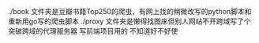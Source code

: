 ./book 文件夹是豆瓣书籍Top250的爬虫，有网上找的稍微改写的python脚本和重新用go写的爬虫脚本
./proxy 文件夹是懒得找图床但别人网站不开跨域写了个突破跨域的代理服务器
写前端项目用的 不知道好不好使